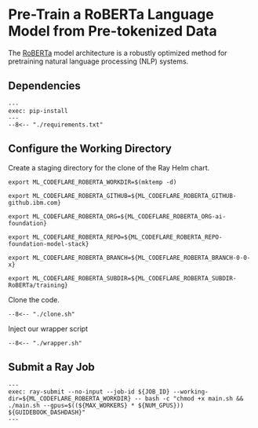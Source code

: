 # Pre-Train a RoBERTa Language Model from Pre-tokenized Data

The
[RoBERTa](https://huggingface.co/docs/transformers/model_doc/roberta)
model architecture is a robustly optimized method for pretraining
natural language processing (NLP) systems.

## Dependencies

```shell
---
exec: pip-install
---
--8<-- "./requirements.txt"
```

## Configure the Working Directory

Create a staging directory for the clone of the Ray Helm chart.
```shell
export ML_CODEFLARE_ROBERTA_WORKDIR=$(mktemp -d)
```

```shell
export ML_CODEFLARE_ROBERTA_GITHUB=${ML_CODEFLARE_ROBERTA_GITHUB-github.ibm.com}
```

```shell
export ML_CODEFLARE_ROBERTA_ORG=${ML_CODEFLARE_ROBERTA_ORG-ai-foundation}
```

```shell
export ML_CODEFLARE_ROBERTA_REPO=${ML_CODEFLARE_ROBERTA_REPO-foundation-model-stack}
```

```shell
export ML_CODEFLARE_ROBERTA_BRANCH=${ML_CODEFLARE_ROBERTA_BRANCH-0-0-x}
```

```shell
export ML_CODEFLARE_ROBERTA_SUBDIR=${ML_CODEFLARE_ROBERTA_SUBDIR-RoBERTa/training}
```

Clone the code.
```shell
--8<-- "./clone.sh"
```

Inject our wrapper script
```shell
--8<-- "./wrapper.sh"
```


## Submit a Ray Job

```shell
---
exec: ray-submit --no-input --job-id ${JOB_ID} --working-dir=${ML_CODEFLARE_ROBERTA_WORKDIR} -- bash -c "chmod +x main.sh && ./main.sh --gpus=$((${MAX_WORKERS} * ${NUM_GPUS})) ${GUIDEBOOK_DASHDASH}"
---
```
